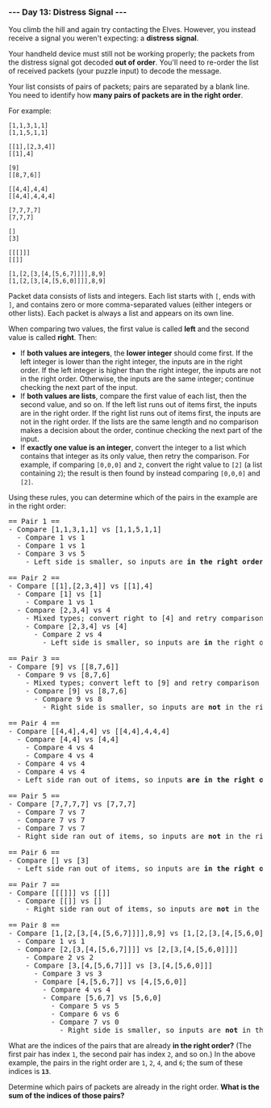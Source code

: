 ### --- Day 13: Distress Signal ---

You climb the hill and again try contacting the Elves. However, you instead 
receive a signal you weren't expecting: a **distress signal**.

Your handheld device must still not be working properly; the packets from 
the distress signal got decoded **out of order**. You'll need to re-order the 
list of received packets (your puzzle input) to decode the message.

Your list consists of pairs of packets; pairs are separated by a blank 
line. You need to identify how **many pairs of packets are in the right 
order**.

For example:
```
[1,1,3,1,1]
[1,1,5,1,1]

[[1],[2,3,4]]
[[1],4]

[9]
[[8,7,6]]

[[4,4],4,4]
[[4,4],4,4,4]

[7,7,7,7]
[7,7,7]

[]
[3]

[[[]]]
[[]]

[1,[2,[3,[4,[5,6,7]]]],8,9]
[1,[2,[3,[4,[5,6,0]]]],8,9]
```
Packet data consists of lists and integers. Each list starts with `[`, ends 
with `]`, and contains zero or more comma-separated values (either integers 
or other lists). Each packet is always a list and appears on its own line.

When comparing two values, the first value is called **left** and the second 
value is called **right**. Then:

- If **both values are integers**, the **lower integer** should come first. If 
the left integer is lower than the right integer, the inputs are in 
the right order. If the left integer is higher than the right integer, 
the inputs are not in the right order. Otherwise, the inputs are the 
same integer; continue checking the next part of the input.
- If **both values are lists**, compare the first value of each list, then 
the second value, and so on. If the left list runs out of items first, 
the inputs are in the right order. If the right list runs out of items 
first, the inputs are not in the right order. If the lists are the 
same length and no comparison makes a decision about the order, 
continue checking the next part of the input.
- If **exactly one value is an integer**, convert the integer to a list 
which contains that integer as its only value, then retry the 
comparison. For example, if comparing `[0,0,0]` and `2`, convert the right 
value to `[2]` (a list containing `2`); the result is then found by 
instead comparing `[0,0,0]` and `[2]`.

Using these rules, you can determine which of the pairs in the example are 
in the right order:
<pre>
== Pair 1 ==
- Compare [1,1,3,1,1] vs [1,1,5,1,1]
  - Compare 1 vs 1
  - Compare 1 vs 1
  - Compare 3 vs 5
    - Left side is smaller, so inputs are <b>in the right order</b>

== Pair 2 ==
- Compare [[1],[2,3,4]] vs [[1],4]
  - Compare [1] vs [1]
    - Compare 1 vs 1
  - Compare [2,3,4] vs 4
    - Mixed types; convert right to [4] and retry comparison
    - Compare [2,3,4] vs [4]
      - Compare 2 vs 4
        - Left side is smaller, so inputs are <b>in</b> the right order

== Pair 3 ==
- Compare [9] vs [[8,7,6]]
  - Compare 9 vs [8,7,6]
    - Mixed types; convert left to [9] and retry comparison
    - Compare [9] vs [8,7,6]
      - Compare 9 vs 8
        - Right side is smaller, so inputs are <b>not</b> in the right order

== Pair 4 ==
- Compare [[4,4],4,4] vs [[4,4],4,4,4]
  - Compare [4,4] vs [4,4]
    - Compare 4 vs 4
    - Compare 4 vs 4
  - Compare 4 vs 4
  - Compare 4 vs 4
  - Left side ran out of items, so inputs <b>are in the right order</b>

== Pair 5 ==
- Compare [7,7,7,7] vs [7,7,7]
  - Compare 7 vs 7
  - Compare 7 vs 7
  - Compare 7 vs 7
  - Right side ran out of items, so inputs are <b>not</b> in the right order

== Pair 6 ==
- Compare [] vs [3]
  - Left side ran out of items, so inputs are <b>in the right order</b>

== Pair 7 ==
- Compare [[[]]] vs [[]]
  - Compare [[]] vs []
    - Right side ran out of items, so inputs are <b>not</b> in the right order

== Pair 8 ==
- Compare [1,[2,[3,[4,[5,6,7]]]],8,9] vs [1,[2,[3,[4,[5,6,0]]]],8,9]
  - Compare 1 vs 1
  - Compare [2,[3,[4,[5,6,7]]]] vs [2,[3,[4,[5,6,0]]]]
    - Compare 2 vs 2
    - Compare [3,[4,[5,6,7]]] vs [3,[4,[5,6,0]]]
      - Compare 3 vs 3
      - Compare [4,[5,6,7]] vs [4,[5,6,0]]
        - Compare 4 vs 4
        - Compare [5,6,7] vs [5,6,0]
          - Compare 5 vs 5
          - Compare 6 vs 6
          - Compare 7 vs 0
            - Right side is smaller, so inputs are <b>not</b> in the right order
</pre>
What are the indices of the pairs that are already **in the right order?** 
(The first pair has index `1`, the second pair has index `2`, and so on.) In 
the above example, the pairs in the right order are `1`, `2`, `4`, and `6`; the sum 
of these indices is **`13`**.

Determine which pairs of packets are already in the right order. **What is 
the sum of the indices of those pairs?**